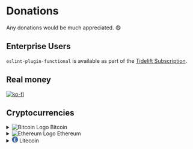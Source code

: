 # Donations

Any donations would be much appreciated. 😄

## Enterprise Users

`eslint-plugin-functional` is available as part of the [Tidelift Subscription](https://tidelift.com/subscription/pkg/npm-eslint-plugin-functional).

## Real money

[![ko-fi](https://ko-fi.com/img/githubbutton_sm.svg)](https://ko-fi.com/rebeccastevens)

## Cryptocurrencies

<details>
<summary><img src="https://raw.githubusercontent.com/get-icon/geticon/master/icons/bitcoin.svg" height="16" alt="Bitcoin Logo"> Bitcoin</summary>

![bitcoin address QR code](https://raw.githubusercontent.com/RebeccaStevens/RebeccaStevens/main/assets/cryptocurrencies/wallets/bitcoin.png)\
bc1qgr2xwvkpztsaq9kplud84r3dfz4g3e7d5c5lxm

</details>

<details>
<summary><img src="https://raw.githubusercontent.com/get-icon/geticon/master/icons/ethereum.svg" height="16" alt="Ethereum Logo"> Ethereum</summary>

![ethereum address QR code](https://raw.githubusercontent.com/RebeccaStevens/RebeccaStevens/main/assets/cryptocurrencies/wallets/ethereum.png)\
0x643769d1DD2Cb912656dAA27C1b97e5A81EF9fd2

</details>

<details>
<summary><img src="https://raw.githubusercontent.com/RebeccaStevens/RebeccaStevens/main/assets/cryptocurrencies/logos/ltc.svg" height="16" alt="Litecoin Logo"> Litecoin</summary>

![litecoin address QR code](https://raw.githubusercontent.com/RebeccaStevens/RebeccaStevens/main/assets/cryptocurrencies/wallets/litecoin.png)\
ltc1qxr7p6z4hrh87g9mjjk67chyduwrh2nfrpxksjv

</details>
